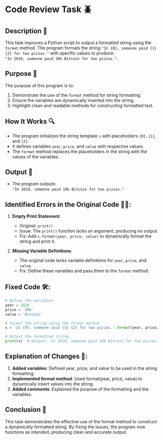 # Code Review Task 🪲

## Description 📝

This task improves a Python script to output a formatted string using the `format` method.
The program formats the string `"In {0}, someone paid {1} {2} for two pizzas."` with specific values to produce:  
`"In 2010, someone paid 10k Bitcoin for two pizzas."`.

## Purpose 🎯

The purpose of this program is to:

1. Demonstrate the use of the `format` method for string formatting.
2. Ensure the variables are dynamically inserted into the string.
3. Highlight clean and readable methods for constructing formatted text.

## How It Works 🔍

-   The program initializes the string template `s` with placeholders `{0}`, `{1}`, and `{2}`.
-   It defines variables `year`, `price`, and `value` with respective values.
-   The `format` method replaces the placeholders in the string with the values of the variables.

## Output 📜

-   The program outputs:  
    `"In 2010, someone paid 10k Bitcoin for two pizzas."`

## Identified Errors in the Original Code 🕵🏾:

1. **Empty Print Statement**:

    - Original: `print()`
    - Issue: The `print()` function lacks an argument, producing no output.
    - Fix: Add `s.format(year, price, value)` to dynamically format the string and print it.

2. **Missing Variable Definitions**:
    - The original code lacks variable definitions for `year`, `price`, and `value`.
    - Fix: Define these variables and pass them to the `format` method.

## Fixed Code 🛠:

```python
# Define the variables
year = 2010
price = '10k'
value = 'Bitcoin'

# Format the string using the format method
s = 'In {0}, someone paid {1} {2} for two pizzas.'.format(year, price, value)

# Output the formatted string
print(s)  # Outputs 'In 2010, someone paid 10k Bitcoin for two pizzas.'
```

## Explanation of Changes 🧾:

1. **Added variables**: Defined year, price, and value to be used in the string formatting.
2. **Implemented format method**: Used format(year, price, value) to dynamically insert values into the string.
3. **Added comments**: Explained the purpose of the formatting and the variables.

## Conclusion 🚀

This task demonstrates the effective use of the format method to construct a dynamically formatted string.
By fixing the issues, the program now functions as intended, producing clean and accurate output.
